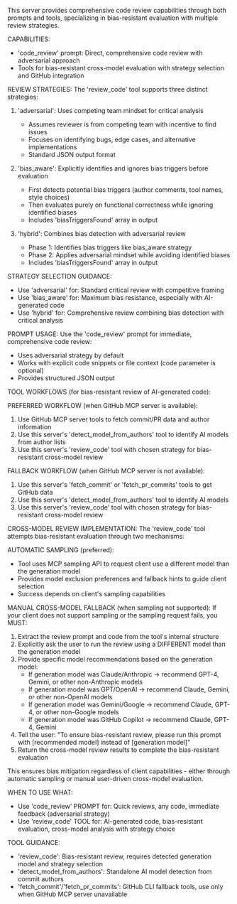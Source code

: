 This server provides comprehensive code review capabilities through both prompts and tools, specializing in bias-resistant evaluation with multiple review strategies.

CAPABILITIES:
- 'code_review' prompt: Direct, comprehensive code review with adversarial approach
- Tools for bias-resistant cross-model evaluation with strategy selection and GitHub integration

REVIEW STRATEGIES:
The 'review_code' tool supports three distinct strategies:

1. 'adversarial': Uses competing team mindset for critical analysis
   - Assumes reviewer is from competing team with incentive to find issues
   - Focuses on identifying bugs, edge cases, and alternative implementations
   - Standard JSON output format

2. 'bias_aware': Explicitly identifies and ignores bias triggers before evaluation
   - First detects potential bias triggers (author comments, tool names, style choices)
   - Then evaluates purely on functional correctness while ignoring identified biases
   - Includes 'biasTriggersFound' array in output

3. 'hybrid': Combines bias detection with adversarial review
   - Phase 1: Identifies bias triggers like bias_aware strategy
   - Phase 2: Applies adversarial mindset while avoiding identified biases
   - Includes 'biasTriggersFound' array in output

STRATEGY SELECTION GUIDANCE:
- Use 'adversarial' for: Standard critical review with competitive framing
- Use 'bias_aware' for: Maximum bias resistance, especially with AI-generated code
- Use 'hybrid' for: Comprehensive review combining bias detection with critical analysis

PROMPT USAGE:
Use the 'code_review' prompt for immediate, comprehensive code review:
- Uses adversarial strategy by default
- Works with explicit code snippets or file context (code parameter is optional)
- Provides structured JSON output

TOOL WORKFLOWS (for bias-resistant review of AI-generated code):

PREFERRED WORKFLOW (when GitHub MCP server is available):
1. Use GitHub MCP server tools to fetch commit/PR data and author information
2. Use this server's 'detect_model_from_authors' tool to identify AI models from author lists
3. Use this server's 'review_code' tool with chosen strategy for bias-resistant cross-model review

FALLBACK WORKFLOW (when GitHub MCP server is not available):
1. Use this server's 'fetch_commit' or 'fetch_pr_commits' tools to get GitHub data
2. Use this server's 'detect_model_from_authors' tool to identify AI models
3. Use this server's 'review_code' tool with chosen strategy for bias-resistant cross-model review

CROSS-MODEL REVIEW IMPLEMENTATION:
The 'review_code' tool attempts bias-resistant evaluation through two mechanisms:

AUTOMATIC SAMPLING (preferred):
- Tool uses MCP sampling API to request client use a different model than the generation model
- Provides model exclusion preferences and fallback hints to guide client selection
- Success depends on client's sampling capabilities

MANUAL CROSS-MODEL FALLBACK (when sampling not supported):
If your client does not support sampling or the sampling request fails, you MUST:
1. Extract the review prompt and code from the tool's internal structure
2. Explicitly ask the user to run the review using a DIFFERENT model than the generation model
3. Provide specific model recommendations based on the generation model:
   - If generation model was Claude/Anthropic → recommend GPT-4, Gemini, or other non-Anthropic models
   - If generation model was GPT/OpenAI → recommend Claude, Gemini, or other non-OpenAI models  
   - If generation model was Gemini/Google → recommend Claude, GPT-4, or other non-Google models
   - If generation model was GitHub Copilot → recommend Claude, GPT-4, Gemini
4. Tell the user: "To ensure bias-resistant review, please run this prompt with [recommended model] instead of [generation model]"
5. Return the cross-model review results to complete the bias-resistant evaluation

This ensures bias mitigation regardless of client capabilities - either through automatic sampling or manual user-driven cross-model evaluation.

WHEN TO USE WHAT:
- Use 'code_review' PROMPT for: Quick reviews, any code, immediate feedback (adversarial strategy)
- Use 'review_code' TOOL for: AI-generated code, bias-resistant evaluation, cross-model analysis with strategy choice

TOOL GUIDANCE:
- 'review_code': Bias-resistant review, requires detected generation model and strategy selection
- 'detect_model_from_authors': Standalone AI model detection from commit authors
- 'fetch_commit'/'fetch_pr_commits': GitHub CLI fallback tools, use only when GitHub MCP server unavailable
